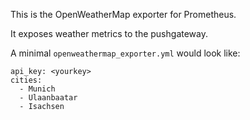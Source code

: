 This is the OpenWeatherMap exporter for Prometheus.

It exposes weather metrics to the pushgateway.

A minimal `openweathermap_exporter.yml` would look like:

````
api_key: <yourkey>
cities:
  - Munich
  - Ulaanbaatar
  - Isachsen
````
